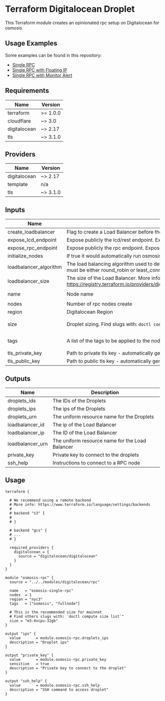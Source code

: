 <!-- BEGIN_TF_DOCS -->

# Terraform Digitalocean Droplet

This Terraform module creates an opinionated rpc setup on Digitalocean for osmosis.

## Usage Examples

Some examples can be found in this repository:

- [Single RPC](../../../digitalocean/single-rpc/)
- [Single RPC with Floating IP](../../../digitalocean/single-rpc-with-floating-ip)
- [Single RPC with Monitor Alert](../../../digitalocean/single-rpc-with-monitor-alert)

## Requirements

| Name | Version |
|------|---------|
| terraform | >= 1.0.0 |
| cloudflare | ~> 3.0 |
| digitalocean | ~> 2.17 |
| tls | ~> 3.1.0 |

## Providers

| Name | Version |
|------|---------|
| digitalocean | ~> 2.17 |
| template | n/a |
| tls | ~> 3.1.0 |

## Inputs

| Name | Description | Default | Required |
|------|-------------|---------|:--------:|
| create\_loadbalancer | Flag to create a Load Balancer before the nodes. Ignored if nodes = 1 | `true` | no |
| expose\_lcd\_endpoint | Expose publicly the lcd/rest endpoint. Exposed by default via Load Balancer if present | `"true"` | no |
| expose\_rpc\_endpoint | Expose publicly the rpc endpoint. Exposed by default via Load Balancer if present | `"true"` | no |
| initialize\_nodes | If true it would automatically run osmosis installer to initialize the nodes | `true` | no |
| loadbalancer\_algorithm | The load balancing algorithm used to determine which backend Droplet will be selected by a client. It must be either round\_robin or least\_connections. | `"round-robin"` | no |
| loadbalancer\_size | The size of the Load Balancer. More info: https://registry.terraform.io/providers/digitalocean/digitalocean/latest/docs/resources/loadbalancer#size | `"lb-small"` | no |
| name | Node name | `"osmosis-rpc"` | no |
| nodes | Number of rpc nodes create | `3` | no |
| region | Digitalocean Region | `"sfo3"` | no |
| size | Droplet sizing. Find slugs with: `doctl compute size list` | `"m3-4vcpu-32gb"` | no |
| tags | A list of the tags to be applied to the node. | ```[ "rpc", "mainnet" ]``` | no |
| tls\_private\_key | Path to private tls key - automatically generated if empty | `""` | no |
| tls\_public\_key | Path to public tls key - automatically generated if empty | `""` | no |

## Outputs

| Name | Description |
|------|-------------|
| droplets\_ids | The IDs of the Droplets |
| droplets\_ips | The ips of the Droplets |
| droplets\_urn | The uniform resource name for the Droplets |
| loadbalancer\_id | The ip of the Load Balancer |
| loadbalancer\_ip | The ID of the Load Balancer |
| loadbalancer\_urn | The uniform resource name for the Load Balancer |
| private\_key | Private key to connect to the droplets |
| ssh\_help | Instructions to connect to a RPC node |

## Usage

```hcl
terraform {

  # We recommend using a remote backend
  # More info: https://www.terraform.io/language/settings/backends
  # 
  # backend "s3" {
  # 
  # }

  # backend "gcs" {
  # ...
  # }

  required_providers {
    digitalocean = {
      source = "digitalocean/digitalocean"
    }
  }
}

module "osmosis-rpc" {
  source = "../../modules/digitalocean/rpc"

  name   = "osmosis-single-rpc"
  nodes  = 1
  region = "nyc3"
  tags   = ["osmosis", "fullnode"]

  # This is the recommended size for mainnet
  # Find others slugs with: `doctl compute size list`"
  size = "m3-4vcpu-32gb"
}

output "ips" {
  value       = module.osmosis-rpc.droplets_ips
  description = "Droplet ips"
}

output "private_key" {
  value       = module.osmosis-rpc.private_key
  sensitive   = true
  description = "Private key to connect to the droplet"
}

output "ssh_help" {
  value       = module.osmosis-rpc.ssh_help
  description = "SSH command to access droplet"
}
```
<!-- END_TF_DOCS -->